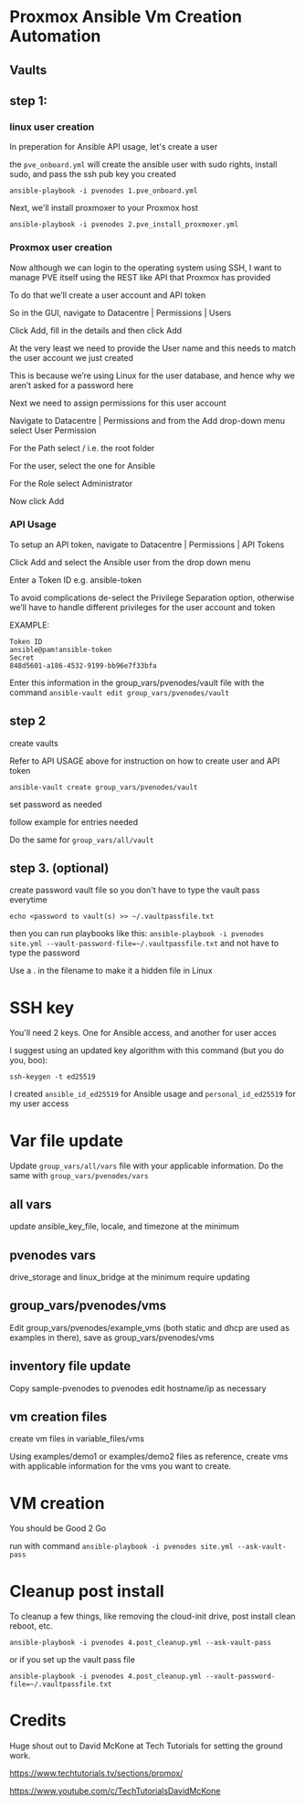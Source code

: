 # Proxmox Ansible Vm Creation Automation

## Vaults

## step 1:

### linux user creation

In preperation for Ansible API usage, let's create a user

the `pve_onboard.yml` will create the ansible user with sudo rights, install sudo, and pass the ssh pub key you created

`ansible-playbook -i pvenodes 1.pve_onboard.yml`

Next, we'll install proxmoxer to your Proxmox host

`ansible-playbook -i pvenodes 2.pve_install_proxmoxer.yml`

### Proxmox user creation

Now although we can login to the operating system using SSH, I want to manage PVE itself using the REST like API that Proxmox has provided

To do that we’ll create a user account and API token

So in the GUI, navigate to Datacentre | Permissions | Users

Click Add, fill in the details and then click Add

At the very least we need to provide the User name and this needs to match the user account we just created

This is because we’re using Linux for the user database, and hence why we aren’t asked for a password here

Next we need to assign permissions for this user account

Navigate to Datacentre | Permissions and from the Add drop-down menu select User Permission

For the Path select / i.e. the root folder

For the user, select the one for Ansible

For the Role select Administrator

Now click Add

### API Usage

To setup an API token, navigate to Datacentre | Permissions | API Tokens

Click Add and select the Ansible user from the drop down menu

Enter a Token ID e.g. ansible-token

To avoid complications de-select the Privilege Separation option, otherwise we’ll have to handle different privileges for the user account and token

EXAMPLE:

```
Token ID
ansible@pam!ansible-token
Secret
848d5601-a186-4532-9199-bb96e7f33bfa
```


Enter this information in the group_vars/pvenodes/vault file with the command `ansible-vault edit group_vars/pvenodes/vault`

## step 2

create vaults

Refer to API USAGE above for instruction on how to create user and API token

`ansible-vault create group_vars/pvenodes/vault`

set password as needed

follow example for entries needed

Do the same for `group_vars/all/vault`

## step 3. (optional)

create password vault file so you don't have to type the vault pass everytime

`echo <password to vault(s) >> ~/.vaultpassfile.txt`

then you can run playbooks like this:
`ansible-playbook -i pvenodes site.yml --vault-password-file=~/.vaultpassfile.txt` and not have to type the password

Use a . in the filename to make it a hidden file in Linux

# SSH key

You'll need 2 keys.  One for Ansible access, and another for user acces

I suggest using an updated key algorithm with this command (but you do you, boo):

`ssh-keygen -t ed25519`

I created `ansible_id_ed25519` for Ansible usage and `personal_id_ed25519` for my user access

# Var file update

Update `group_vars/all/vars` file with your applicable information.  Do the same with `group_vars/pvenodes/vars`

## all vars
update ansible_key_file, locale, and timezone at the minimum

## pvenodes vars
drive_storage and linux_bridge at the minimum require updating 

## group_vars/pvenodes/vms
Edit group_vars/pvenodes/example_vms (both static and dhcp are used as examples in there), save as group_vars/pvenodes/vms

## inventory file update
Copy sample-pvenodes to pvenodes
edit hostname/ip as necessary

## vm creation files
create vm files in variable_files/vms

Using examples/demo1 or examples/demo2 files as reference, create vms with applicable information for the vms you want to create.

# VM creation

You should be Good 2 Go

run with command `ansible-playbook -i pvenodes site.yml --ask-vault-pass`

# Cleanup post install

To cleanup a few things, like removing the cloud-init drive, post install clean reboot, etc.  

`ansible-playbook -i pvenodes 4.post_cleanup.yml --ask-vault-pass` 

or if you set up the vault pass file

`ansible-playbook -i pvenodes 4.post_cleanup.yml --vault-password-file=~/.vaultpassfile.txt`


# Credits
Huge shout out to David McKone at Tech Tutorials for setting the ground work.  

https://www.techtutorials.tv/sections/promox/

https://www.youtube.com/c/TechTutorialsDavidMcKone
